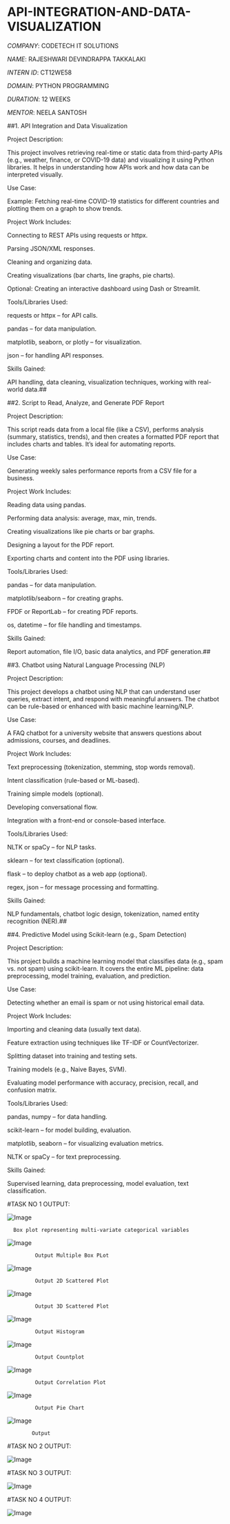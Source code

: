 # API-INTEGRATION-AND-DATA-VISUALIZATION

*COMPANY*: CODETECH IT SOLUTIONS

*NAME*: RAJESHWARI DEVINDRAPPA TAKKALAKI

*INTERN ID*: CT12WE58

*DOMAIN*: PYTHON PROGRAMMING

*DURATION*: 12 WEEKS

*MENTOR*: NEELA SANTOSH

##1. API Integration and Data Visualization

Project Description:

This project involves retrieving real-time or static data from third-party APIs (e.g., weather, finance, or COVID-19 data) and visualizing it using Python libraries. It helps in understanding how APIs work and how data can be interpreted visually.

Use Case:

Example: Fetching real-time COVID-19 statistics for different countries and plotting them on a graph to show trends.

Project Work Includes:

Connecting to REST APIs using requests or httpx.

Parsing JSON/XML responses.

Cleaning and organizing data.

Creating visualizations (bar charts, line graphs, pie charts).

Optional: Creating an interactive dashboard using Dash or Streamlit.

Tools/Libraries Used:

requests or httpx – for API calls.

pandas – for data manipulation.

matplotlib, seaborn, or plotly – for visualization.

json – for handling API responses.

Skills Gained:

API handling, data cleaning, visualization techniques, working with real-world data.##

##2. Script to Read, Analyze, and Generate PDF Report

Project Description:

This script reads data from a local file (like a CSV), performs analysis (summary, statistics, trends), and then creates a formatted PDF report that includes charts and tables. It’s ideal for automating reports.

Use Case:

Generating weekly sales performance reports from a CSV file for a business.

Project Work Includes:

Reading data using pandas.

Performing data analysis: average, max, min, trends.

Creating visualizations like pie charts or bar graphs.

Designing a layout for the PDF report.

Exporting charts and content into the PDF using libraries.

Tools/Libraries Used:

pandas – for data manipulation.

matplotlib/seaborn – for creating graphs.

FPDF or ReportLab – for creating PDF reports.

os, datetime – for file handling and timestamps.

Skills Gained:

Report automation, file I/O, basic data analytics, and PDF generation.##

##3. Chatbot using Natural Language Processing (NLP)

Project Description:

This project develops a chatbot using NLP that can understand user queries, extract intent, and respond with meaningful answers. The chatbot can be rule-based or enhanced with basic machine learning/NLP.

Use Case:

A FAQ chatbot for a university website that answers questions about admissions, courses, and deadlines.

Project Work Includes:

Text preprocessing (tokenization, stemming, stop words removal).

Intent classification (rule-based or ML-based).

Training simple models (optional).

Developing conversational flow.

Integration with a front-end or console-based interface.

Tools/Libraries Used:

NLTK or spaCy – for NLP tasks.

sklearn – for text classification (optional).

flask – to deploy chatbot as a web app (optional).

regex, json – for message processing and formatting.

Skills Gained:

NLP fundamentals, chatbot logic design, tokenization, named entity recognition (NER).##

##4. Predictive Model using Scikit-learn (e.g., Spam Detection)

Project Description:

This project builds a machine learning model that classifies data (e.g., spam vs. not spam) using scikit-learn. It covers the entire ML pipeline: data preprocessing, model training, evaluation, and prediction.

Use Case:

Detecting whether an email is spam or not using historical email data.

Project Work Includes:

Importing and cleaning data (usually text data).

Feature extraction using techniques like TF-IDF or CountVectorizer.

Splitting dataset into training and testing sets.

Training models (e.g., Naive Bayes, SVM).

Evaluating model performance with accuracy, precision, recall, and confusion matrix.

Tools/Libraries Used:

pandas, numpy – for data handling.

scikit-learn – for model building, evaluation.

matplotlib, seaborn – for visualizing evaluation metrics.

NLTK or spaCy – for text preprocessing.

Skills Gained:

Supervised learning, data preprocessing, model evaluation, text classification.

#TASK NO 1 OUTPUT:

![Image](https://github.com/user-attachments/assets/136a3afd-0039-4223-aec4-746f5ddd84a4)

      Box plot representing multi-variate categorical variables

![Image](https://github.com/user-attachments/assets/b3524d73-1921-455a-a59a-5205734f8d51)

             Output Multiple Box PLot

![Image](https://github.com/user-attachments/assets/4b0c9325-239e-4cf3-9b52-7ee25ba02f2f)

             Output 2D Scattered Plot

![Image](https://github.com/user-attachments/assets/3e742cb0-0a03-4204-9421-3ad4ac031fda)

             Output 3D Scattered Plot

![Image](https://github.com/user-attachments/assets/efda47e9-a266-4373-b773-218a1e3e8739)

             Output Histogram

![Image](https://github.com/user-attachments/assets/30df17b0-6a26-48c6-99af-05ed53ff482a)

             Output Countplot

![Image](https://github.com/user-attachments/assets/d7f26865-7779-4489-a290-050d1cdd0304)

             Output Correlation Plot

![Image](https://github.com/user-attachments/assets/47d7a084-19e3-4ae2-94ca-bd7b04dbd83e)

             Output Pie Chart

![Image](https://github.com/user-attachments/assets/c7cfa3b9-43d5-44aa-8919-fa122d6dda91)

            Output



#TASK NO 2 OUTPUT:

![Image](https://github.com/user-attachments/assets/77253993-cf2b-416a-b5fd-bef47db0d3b5)



#TASK NO 3 OUTPUT:

![Image](https://github.com/user-attachments/assets/43609e1a-8577-460a-8ec3-6d25730cfd15)



#TASK NO 4 OUTPUT:

![Image](https://github.com/user-attachments/assets/cbaa7d17-fb63-4ade-a9b3-07386032a700)


